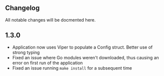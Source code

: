 ## Changelog

All notable changes will be docmented here.

## 1.3.0

* Application now uses Viper to populate a Config struct. Better use of strong typing
* Fixed an issue where Go modules weren't downloaded, thus causing an error on first run of the application
* Fixed an issue running `make install` for a subsequent time

